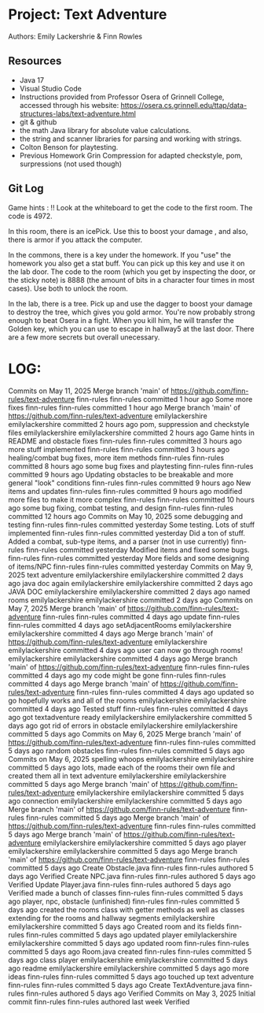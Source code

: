 # Project: Text Adventure

Authors: Emily Lackershrie & Finn Rowles

## Resources

+ Java 17
+ Visual Studio Code
+ Instructions provided from Professor Osera of Grinnell College, accessed through his website: 
  https://osera.cs.grinnell.edu/ttap/data-structures-labs/text-adventure.html
+ git & github
+ the math Java library for absolute value calculations.
+ the string and scanner libraries for parsing and working with strings.
+ Colton Benson for playtesting.
+ Previous Homework Grin Compression for adapted checkstyle, pom, surpressions (not used though)

## Git Log

Game hints : !!
Look at the whiteboard to get the code to the first room. The code is 4972.

In this room, there is an icePick. Use this to boost your damage , and also, there is armor if you attack the computer.

In the commons, there is a key under the homework. If you "use" the homework you also get a stat buff. 
You can pick up this key and use it on the lab door. The code to the room (which you get by inspecting the door, or the sticky note) is 8888 (the amount of bits in a character four times in most cases). Use both to unlock the room.

In the lab, there is a tree. Pick up and use the dagger to boost your damage to destroy the tree, which gives you gold armor.
You're now probably strong enough to beat Osera in a fight. When you kill him, he will transfer the Golden key, which you can use to escape in hallway5 at the last door. There are a few more secrets but overall unecessary.


# LOG: 
Commits on May 11, 2025
Merge branch 'main' of https://github.com/finn-rules/text-adventure
finn-rules
finn-rules
committed
1 hour ago
Some more fixes
finn-rules
finn-rules
committed
1 hour ago
Merge branch 'main' of https://github.com/finn-rules/text-adventure
emilylackershire
emilylackershire
committed
2 hours ago
pom, suppression and checkstyle files
emilylackershire
emilylackershire
committed
2 hours ago
Game hints in README and obstacle fixes
finn-rules
finn-rules
committed
3 hours ago
more stuff implemented
finn-rules
finn-rules
committed
3 hours ago
healing/combat bug fixes, more item methods
finn-rules
finn-rules
committed
8 hours ago
some bug fixes and playtesting
finn-rules
finn-rules
committed
9 hours ago
Updating obstacles to be breakable and more general "look" conditions
finn-rules
finn-rules
committed
9 hours ago
New items and updates
finn-rules
finn-rules
committed
9 hours ago
modified more files to make it more complex
finn-rules
finn-rules
committed
10 hours ago
some bug fixing, combat testing, and design
finn-rules
finn-rules
committed
12 hours ago
Commits on May 10, 2025
some debugging and testing
finn-rules
finn-rules
committed
yesterday
Some testing. Lots of stuff implemented
finn-rules
finn-rules
committed
yesterday
Did a ton of stuff. Added a combat, sub-type items, and a parser (not in use currently)
finn-rules
finn-rules
committed
yesterday
Modified items and fixed some bugs.
finn-rules
finn-rules
committed
yesterday
More fields and some designing of items/NPC
finn-rules
finn-rules
committed
yesterday
Commits on May 9, 2025
text adventure
emilylackershire
emilylackershire
committed
2 days ago
java doc again
emilylackershire
emilylackershire
committed
2 days ago
JAVA DOC
emilylackershire
emilylackershire
committed
2 days ago
named rooms
emilylackershire
emilylackershire
committed
2 days ago
Commits on May 7, 2025
Merge branch 'main' of https://github.com/finn-rules/text-adventure
finn-rules
finn-rules
committed
4 days ago
update
finn-rules
finn-rules
committed
4 days ago
setAdjacentRooms
emilylackershire
emilylackershire
committed
4 days ago
Merge branch 'main' of https://github.com/finn-rules/text-adventure
emilylackershire
emilylackershire
committed
4 days ago
user can now go through rooms!
emilylackershire
emilylackershire
committed
4 days ago
Merge branch 'main' of https://github.com/finn-rules/text-adventure
finn-rules
finn-rules
committed
4 days ago
my code might be gone
finn-rules
finn-rules
committed
4 days ago
Merge branch 'main' of https://github.com/finn-rules/text-adventure
finn-rules
finn-rules
committed
4 days ago
updated so go hopefully works and all of the rooms
emilylackershire
emilylackershire
committed
4 days ago
Tested stuff
finn-rules
finn-rules
committed
4 days ago
got textadventure ready
emilylackershire
emilylackershire
committed
5 days ago
got rid of errors in obstacle
emilylackershire
emilylackershire
committed
5 days ago
Commits on May 6, 2025
Merge branch 'main' of https://github.com/finn-rules/text-adventure
finn-rules
finn-rules
committed
5 days ago
random obstacles
finn-rules
finn-rules
committed
5 days ago
Commits on May 6, 2025
spelling whoops
emilylackershire
emilylackershire
committed
5 days ago
lots, made each of the rooms their own file and created them all in text adventure
emilylackershire
emilylackershire
committed
5 days ago
Merge branch 'main' of https://github.com/finn-rules/text-adventure
emilylackershire
emilylackershire
committed
5 days ago
connection
emilylackershire
emilylackershire
committed
5 days ago
Merge branch 'main' of https://github.com/finn-rules/text-adventure
finn-rules
finn-rules
committed
5 days ago
Merge branch 'main' of https://github.com/finn-rules/text-adventure
finn-rules
finn-rules
committed
5 days ago
Merge branch 'main' of https://github.com/finn-rules/text-adventure
emilylackershire
emilylackershire
committed
5 days ago
player
emilylackershire
emilylackershire
committed
5 days ago
Merge branch 'main' of https://github.com/finn-rules/text-adventure
finn-rules
finn-rules
committed
5 days ago
Create Obstacle.java
finn-rules
finn-rules
authored
5 days ago
Verified
Create NPC.java
finn-rules
finn-rules
authored
5 days ago
Verified
Update Player.java
finn-rules
finn-rules
authored
5 days ago
Verified
made a bunch of classes
finn-rules
finn-rules
committed
5 days ago
player, npc, obstacle (unfinished)
finn-rules
finn-rules
committed
5 days ago
created the rooms class with getter methods as well as classes extending for the rooms and hallway segments
emilylackershire
emilylackershire
committed
5 days ago
Created room and its fields
finn-rules
finn-rules
committed
5 days ago
updated player
emilylackershire
emilylackershire
committed
5 days ago
updated room
finn-rules
finn-rules
committed
5 days ago
Room.java created
finn-rules
finn-rules
committed
5 days ago
class player
emilylackershire
emilylackershire
committed
5 days ago
readme
emilylackershire
emilylackershire
committed
5 days ago
more ideas
finn-rules
finn-rules
committed
5 days ago
touched up text adventure
finn-rules
finn-rules
committed
5 days ago
Create TextAdventure.java
finn-rules
finn-rules
authored
5 days ago
Verified
Commits on May 3, 2025
Initial commit
finn-rules
finn-rules
authored
last week
Verified

